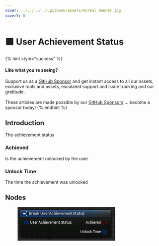 ```yaml
---
cover: ../../../../.gitbook/assets/Unreal Banner.jpg
coverY: 0
---
```


# 🟩 User Achievement Status

{% hint style="success" %}
#### Like what you're seeing?

Support us as a [GitHub Sponsor](../../../../become-a-sponsor/) and get instant access to all our assets, exclusive tools and assets, escalated support and issue tracking and our gratitude.\
\
These articles are made possible by our [GitHub Sponsors](../../../../become-a-sponsor/) ... become a sponsor today!
{% endhint %}

## Introduction

The achievement status

### Achieved

Is the achievement unlocked by the user

### Unlock Time

The time the achievement was unlocked

## Nodes

<figure><img src="../../../../.gitbook/assets/image (337).png" alt=""><figcaption></figcaption></figure>

